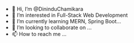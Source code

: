 - 👋 Hi, I’m @DininduChamikara
- 👀 I’m interested in Full-Stack Web Development
- 🌱 I’m currently learning MERN, Spring Boot...
- 💞️ I’m looking to collaborate on ...
- 📫 How to reach me ...

<!---
DininduChamikara/DininduChamikara is a ✨ special ✨ repository because its `README.md` (this file) appears on your GitHub profile.
You can click the Preview link to take a look at your changes.
--->
